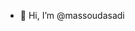 - 👋 Hi, I’m @massoudasadi

<!---
- 👀 I’m interested in ...
- 🌱 I’m currently learning ...
- 💞️ I’m looking to collaborate on ...
- 📫 How to reach me ...
massoudasadi/massoudasadi is a ✨ special ✨ repository because its `README.md` (this file) appears on your GitHub profile.
You can click the Preview link to take a look at your changes.
--->
